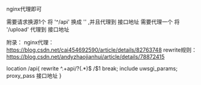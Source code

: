 nginx代理即可

需要请求换源1个
将  '^/api' 换成 '' ,并且代理到 接口地址
需要代理一个
将 '/upload' 代理到 接口地址

附录：
nginx代理：
https://blog.csdn.net/cai454692590/article/details/82763748
rewrite规则：
https://blog.csdn.net/andyzhaojianhui/article/details/78872415


location /api{
		rewrite ^.+api/?(.*)$ /$1 break;
		include uwsgi_params;
		proxy_pass 接口地址
	}
	
	